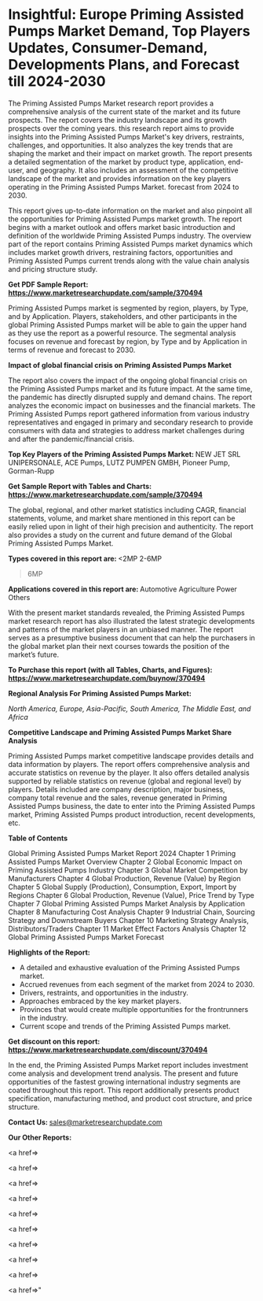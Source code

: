 # Insightful: Europe Priming Assisted Pumps Market Demand, Top Players Updates, Consumer-Demand, Developments Plans, and Forecast till 2024-2030

The Priming Assisted Pumps Market research report provides a comprehensive analysis of the current state of the market and its future prospects. The report covers the industry landscape and its growth prospects over the coming years. this research report aims to provide insights into the Priming Assisted Pumps Market's key drivers, restraints, challenges, and opportunities. It also analyzes the key trends that are shaping the market and their impact on market growth. The report presents a detailed segmentation of the market by product type, application, end-user, and geography. It also includes an assessment of the competitive landscape of the market and provides information on the key players operating in the Priming Assisted Pumps Market. forecast from 2024 to 2030.

This report gives up-to-date information on the market and also pinpoint all the opportunities for Priming Assisted Pumps market growth. The report begins with a market outlook and offers market basic introduction and definition of the worldwide Priming Assisted Pumps industry. The overview part of the report contains Priming Assisted Pumps market dynamics which includes market growth drivers, restraining factors, opportunities and Priming Assisted Pumps current trends along with the value chain analysis and pricing structure study.

<strong><b>Get PDF Sample Report: <a href=https://www.marketresearchupdate.com/sample/370494>https://www.marketresearchupdate.com/sample/370494</a></b></strong>

Priming Assisted Pumps market is segmented by region, players, by Type, and by Application. Players, stakeholders, and other participants in the global Priming Assisted Pumps market will be able to gain the upper hand as they use the report as a powerful resource. The segmental analysis focuses on revenue and forecast by region, by Type and by Application in terms of revenue and forecast to 2030.

<strong><b>Impact of global financial crisis on Priming Assisted Pumps Market</b></strong>

The report also covers the impact of the ongoing global financial crisis on the Priming Assisted Pumps market and its future impact. At the same time, the pandemic has directly disrupted supply and demand chains. The report analyzes the economic impact on businesses and the financial markets. The Priming Assisted Pumps report gathered information from various industry representatives and engaged in primary and secondary research to provide consumers with data and strategies to address market challenges during and after the pandemic/financial crisis.

<strong><b>Top Key Players of the Priming Assisted Pumps Market:
</b></strong>NEW JET SRL UNIPERSONALE, ACE Pumps, LUTZ PUMPEN GMBH, Pioneer Pump, Gorman-Rupp<strong><b>
</b></strong>

<strong><b>Get Sample Report with Tables and Charts: <a href=https://www.marketresearchupdate.com/sample/370494>https://www.marketresearchupdate.com/sample/370494</a></b></strong>

The global, regional, and other market statistics including CAGR, financial statements, volume, and market share mentioned in this report can be easily relied upon in light of their high precision and authenticity. The report also provides a study on the current and future demand of the Global Priming Assisted Pumps Market.

<strong><b>Types covered in this report are:
</b></strong><2MP
2-6MP
>6MP<strong><b>
</b></strong>

<strong><b>Applications covered in this report are:
</b></strong>Automotive
Agriculture
Power
Others<strong><b>
</b></strong>

With the present market standards revealed, the Priming Assisted Pumps market research report has also illustrated the latest strategic developments and patterns of the market players in an unbiased manner. The report serves as a presumptive business document that can help the purchasers in the global market plan their next courses towards the position of the market’s future.

<strong><b>To Purchase this report (with all Tables, Charts, and Figures): <a href=https://www.marketresearchupdate.com/buynow/370494>https://www.marketresearchupdate.com/buynow/370494</a></b></strong>

<strong><b>Regional Analysis For Priming Assisted Pumps Market:</b></strong>

<em><i>North America, Europe, Asia-Pacific, South America, The Middle East, and Africa</i></em>

<strong><b>Competitive Landscape and Priming Assisted Pumps Market Share Analysis</b></strong>

Priming Assisted Pumps market competitive landscape provides details and data information by players. The report offers comprehensive analysis and accurate statistics on revenue by the player. It also offers detailed analysis supported by reliable statistics on revenue (global and regional level) by players. Details included are company description, major business, company total revenue and the sales, revenue generated in Priming Assisted Pumps business, the date to enter into the Priming Assisted Pumps market, Priming Assisted Pumps product introduction, recent developments, etc.

<strong><b>Table of Contents</b></strong>

Global Priming Assisted Pumps Market Report 2024
Chapter 1 Priming Assisted Pumps Market Overview
Chapter 2 Global Economic Impact on Priming Assisted Pumps Industry
Chapter 3 Global Market Competition by Manufacturers
Chapter 4 Global Production, Revenue (Value) by Region
Chapter 5 Global Supply (Production), Consumption, Export, Import by Regions
Chapter 6 Global Production, Revenue (Value), Price Trend by Type
Chapter 7 Global Priming Assisted Pumps Market Analysis by Application
Chapter 8 Manufacturing Cost Analysis
Chapter 9 Industrial Chain, Sourcing Strategy and Downstream Buyers
Chapter 10 Marketing Strategy Analysis, Distributors/Traders
Chapter 11 Market Effect Factors Analysis
Chapter 12 Global Priming Assisted Pumps Market Forecast

<strong><b>Highlights of the Report:</b></strong>

- A detailed and exhaustive evaluation of the Priming Assisted Pumps market.
- Accrued revenues from each segment of the market from 2024 to 2030.
- Drivers, restraints, and opportunities in the industry.
- Approaches embraced by the key market players.
- Provinces that would create multiple opportunities for the frontrunners in the industry.
- Current scope and trends of the Priming Assisted Pumps market.

<strong><b>Get discount on this report: <a href=https://www.marketresearchupdate.com/discount/370494>https://www.marketresearchupdate.com/discount/370494</a></b></strong>

In the end, the Priming Assisted Pumps Market report includes investment come analysis and development trend analysis. The present and future opportunities of the fastest growing international industry segments are coated throughout this report. This report additionally presents product specification, manufacturing method, and product cost structure, and price structure.

<strong><b>Contact Us:
</b></strong>sales@marketresearchupdate.com

<strong>Our Other Reports:</strong>

<a href=></a>

<a href=></a>

<a href=></a>

<a href=></a>

<a href=></a>

<a href=></a>

<a href=></a>

<a href=></a>

<a href=></a>

<a href=></a>"
